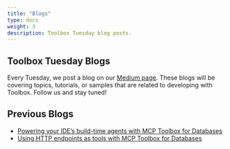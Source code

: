 ```yaml
---
title: "Blogs"
type: docs
weight: 3
description: Toolbox Tuesday blog posts.
---
```


## Toolbox Tuesday Blogs

Every Tuesday, we post a blog on our [Medium page][medium]. These blogs will be covering
topics, tutorials, or samples that are related to developing with Toolbox.
Follow us and stay tuned!

## Previous Blogs

- [Powering your IDE’s build-time agents with MCP Toolbox for Databases][blog1]
- [Using HTTP endpoints as tools with MCP Toolbox for Databases][blog2]

[medium]: https://medium.com/@mcp_toolbox
[blog1]:
    https://medium.com/google-cloud/powering-your-ides-build-time-agents-with-mcp-toolbox-for-databases-123f0d837804
[blog2]:
    https://medium.com/google-cloud/using-http-endpoints-as-tools-with-mcp-toolbox-for-databases-e93ab75b60cd
